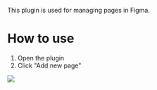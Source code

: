 This plugin is used for managing pages in Figma.

# How to use
1. Open the plugin
2. Click "Add new page"

[![](https://www.paypalobjects.com/en_US/i/btn/btn_donateCC_LG.gif)](https://www.paypal.com/donate/?business=6AUD733X82VNC&no_recurring=1&item_name=Making+Figma+plugins&currency_code=AUD)